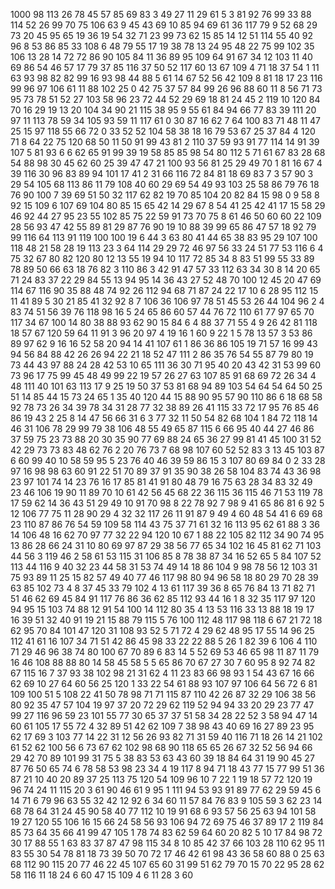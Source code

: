 1000
98 113
26 78
45 57
85 69
83 3
49 27
11 29
61 5
3 81
92 76
99 33
88 114
52 26
99 70
75 106
63 9
45 43
69 10
85 94
69 61
36 117
79 9
52 68
29 73
20 45
95 65
19 36
19 54
32 71
23 99
73 62
15 85
14 12
51 114
55 40
92 96
8 53
86 85
33 108
6 48
79 55
17 19
38 78
13 24
95 48
22 75
99 102
35 106
13 28
14 72
72 86
90 105
84 11
36 89
95 109
64 91
67 34
12 103
11 40
69 86
54 46
57 17
79 37
85 116
37 50
52 117
60 13
67 109
4 71
18 37
54 1
11 63
93 98
82 82
99 16
93 98
44 88
5 61
14 67
52 56
42 109
8 81
18 17
23 116
99 96
97 106
61 11
88 102
25 0
42 75
37 57
84 99
26 96
88 60
11 8
56 71
73 95
73 78
51 52
27 103
58 96
23 72
44 52
29 69
18 81
24 45
2 119
10 120
84 70
16 29
19 13
20 104
34 90
21 115
38 95
9 55
61 84
94 66
77 83
39 111
20 97
11 113
78 59
34 105
93 59
11 117
61 0
30 87
16 62
7 64
100 83
71 48
11 47
25 15
97 118
55 66
72 0
33 52
52 104
58 38
18 16
79 53
67 25
37 84
4 120
71 8
64 22
75 120
68 50
11 50
91 99
43 81
2 110
37 59
93 91
77 114
14 91
39 107
5 81
93 6
6 62
65 91
99 39
19 58
85 85
98 54
80 112
5 71
61 67
83 28
68 54
88 98
30 45
62 60
25 39
47 47
21 100
93 56
81 25
29 49
70 1
81 16
67 4
39 116
30 96
83 89
94 101
17 41
2 31
66 116
72 84
81 18
69 83
7 3
57 90
3 29
54 105
68 113
86 11
79 108
40 60
29 69
54 49
93 103
25 58
86 79
76 18
76 90
100 7
39 69
51 50
32 117
62 82
19 70
85 104
20 82
84 15
98 0
9 58
8 92
15 109
6 107
69 104
80 85
15 65
42 14
29 67
8 54
41 25
42 41
17 15
58 29
46 92
44 27
95 23
55 102
85 75
22 59
91 73
70 75
8 61
46 50
60 60
22 109
28 56
93 47
42 55
89 81
29 87
76 90
19 10
88 39
99 65
86 47
57 18
92 79
99 116
64 113
91 119
100 100
19 6
44 3
63 80
41 44
65 38
83 95
29 107
100 118
48 21
58 28
19 113
23 3
64 114
29 29
72 46
97 56
33 24
51 77
53 116
6 4
75 32
67 80
82 120
80 12
13 55
19 94
10 117
72 85
34 8
83 51
99 55
33 89
78 89
50 66
63 18
76 82
3 110
86 3
42 91
47 57
33 112
63 34
30 8
14 20
65 71
24 83
37 22
29 84
55 13
94 95
14 36
43 27
52 48
70 100
12 45
20 47
69 114
67 116
90 35
88 48
74 92
26 112
94 68
71 87
24 22
17 10
6 28
95 112
15 11
41 89
5 30
21 85
41 32
92 8
7 106
36 106
97 78
51 45
53 26
44 104
96 2
4 83
74 51
56 39
76 118
98 16
5 24
65 86
60 57
44 76
72 110
61 77
97 65
70 117
34 67
100 14
80 38
88 93
62 90
15 84
6 4
88 37
71 55
4 9
26 42
81 118
18 57
67 120
59 64
11 91
3 96
20 97
4 19
16 1
60 9
22 1
5 78
13 57
3 53
86 89
97 62
9 16
16 52
58 20
94 14
41 107
61 1
86 36
86 105
19 71
57 16
99 43
94 56
84 88
42 26
26 94
22 21
18 52
47 111
2 86
35 76
54 55
87 79
80 19
73 44
43 97
88 24
28 42
53 10
65 111
36 30
71 95
40 20
43 42
31 53
99 60
73 96
17 75
99 45
48 49
99 22
19 57
26 27
63 107
85 91
68 69
72 26
34 4
48 111
40 101
63 113
17 9
25 19
50 37
53 81
68 94
89 103
54 64
54 64
50 25
51 14
85 44
15 73
24 65
1 35
40 120
44 15
88 90
95 57
90 110
86 6
18 68
58 92
78 73
26 34
39 78
34 31
28 77
32 38
89 26
41 115
33 72
17 95
76 85
46 86
19 43
2 25
8 14
47 56
66 31
6 3
77 32
11 50
54 82
68 104
1 84
72 118
14 46
31 106
78 29
99 79
38 106
48 55
49 65
87 115
6 66
95 40
44 27
46 86
37 59
75 23
73 88
20 30
35 90
77 69
88 24
65 36
27 99
81 41
45 100
31 52
42 29
73 73
83 48
62 76
2 20
76 73
7 68
98 107
60 52
52 83
3 13
45 103
87 6
60 99
40 10
58 59
95 5
23 76
40 46
39 59
86 15
3 107
80 69
84 0
2 33
28 97
16 98
98 63
60 91
22 51
70 89
37 91
35 90
38 26
58 104
83 74
43 36
98 23
97 101
74 14
23 76
16 17
85 81
41 91
80 48
79 16
75 63
28 34
83 32
49 23
46 106
19 90
11 89
70 10
61 42
56 45
68 22
36 115
36 115
46 71
53 119
78 17
59 62
14 36
43 51
29 49
10 91
70 98
8 22
78 92
7 98
9 41
65 86
81 6
92 5
12 106
77 75
11 28
90 29
4 32
32 117
26 11
91 87
9 49
4 60
48 54
41 6
69 68
23 110
87 86
76 54
59 109
58 114
43 75
37 71
61 32
16 113
95 62
61 88
3 36
14 106
48 16
62 70
97 77
32 22
94 120
10 67
1 88
22 105
82 112
34 90
74 95
13 86
28 66
24 31
10 80
69 97
87 29
38 56
77 65
34 102
16 45
81 62
71 103
44 56
3 119
46 2
58 61
53 115
31 106
85 8
78 38
87 34
16 52
65 5
84 107
52 113
44 116
9 40
32 23
44 58
31 53
74 49
14 18
86 104
9 98
78 56
12 103
31 75
93 89
11 25
15 82
57 49
40 77
46 117
98 80
94 96
58 18
80 29
70 28
39 63
85 102
73 4
8 37
45 33
79 102
4 13
61 117
39 36
8 65
76 84
13 71
82 71
51 46
62 69
45 84
91 117
76 86
36 62
85 112
93 44
16 1
8 32
35 117
97 120
94 95
15 103
74 88
12 91
54 100
14 112
80 35
4 13
53 116
33 13
88 18
19 17
16 39
51 32
40 91
19 21
15 88
79 115
5 76
100 112
48 117
98 118
6 67
21 72
18 62
95 70
84 101
47 120
31 108
93 52
5 71
72 4
29 62
48 95
17 55
14 96
25 112
41 61
16 107
34 71
51 42
86 45
98 33
22 22
88 5
26 1
82 39
6 106
4 110
71 29
46 96
38 74
80 100
67 70
89 6
83 14
5 52
69 53
46 65
98 11
87 11
79 16
46 108
88 88
80 14
58 45
58 5
5 65
86 70
67 27
30 7
60 95
8 92
74 82
67 115
16 7
37 93
38 102
98 21
31 62
4 11
23 83
66 98
93 1
54 43
67 16
66 62
69 10
27 64
60 56
25 120
1 33
22 54
61 88
93 107
97 106
64 56
72 6
81 109
100 51
5 108
22 41
50 78
98 71
71 115
87 110
42 26
87 32
29 106
38 56
80 92
35 47
57 104
19 97
37 20
72 29
62 119
52 94
94 33
20 29
23 77
47 99
27 116
96 59
23 101
55 77
30 65
37 37
51 58
34 28
22 52
3 58
94 47
14 60
61 105
17 55
72 4
32 89
51 42
62 109
7 38
98 43
40 69
16 27
89 23
95 62
17 69
3 103
77 14
22 31
12 56
26 93
82 71
31 59
40 116
71 18
26 14
21 102
61 52
62 100
56 6
73 67
62 102
98 68
90 118
65 65
26 67
32 52
56 94
66 29
42 70
89 101
99 31
75 5
38 83
53 63
43 60
39 18
84 64
31 19
90 45
27 87
76 50
65 74
6 78
58 53
98 23
34 4
19 117
8 94
71 18
43 77
15 77
99 51
36 87
21 10
40 20
89 37
25 113
75 120
54 109
96 10
7 22
1 19
18 57
72 120
19 96
74 24
11 115
20 3
61 90
46 61
9 95
1 111
94 53
93 91
89 77
62 29
59 45
6 14
71 6
79 96
63 55
32 42
12 92
6 34
60 11
57 84
76 83
9 105
59 3
62 23
14 68
78 64
31 24
45 90
58 40
77 112
10 19
91 68
6 93
57 56
25 63
94 101
58 19
27 120
55 106
16 15
66 24
58 56
93 106
94 72
69 75
46 37
89 17
2 119
84 85
73 64
35 66
41 99
47 105
1 78
74 83
62 59
64 60
20 82
5 10
17 84
98 72
30 17
88 55
1 63
83 37
87 47
98 115
34 8
10 85
42 37
66 103
28 110
62 95
11 83
55 30
54 78
81 18
73 39
50 70
72 17
46 42
61 98
43 36
58 60
88 0
25 63
68 112
90 115
20 77
46 22
45 107
65 60
31 99
51 62
79 70
15 70
22 95
28 62
58 116
11 18
24 6
60 47
15 109
4 6
11 28
3 60